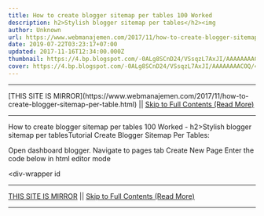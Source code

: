 ```yaml
---
title: How to create blogger sitemap per tables 100 Worked
description: h2>Stylish blogger sitemap per tables</h2><img
author: Unknown
url: https://www.webmanajemen.com/2017/11/how-to-create-blogger-sitemap-per-table.html
date: 2019-07-22T03:23:17+07:00
updated: 2017-11-16T12:34:00.000Z
thumbnail: https://4.bp.blogspot.com/-0ALg8SCnD24/VSsqzL7AxJI/AAAAAAAACOQ/4w_tFyoUEVo/s1600/Menerapkan%2BDaftar%2Bisi%2BMenurut%2BLabel.png
cover: https://4.bp.blogspot.com/-0ALg8SCnD24/VSsqzL7AxJI/AAAAAAAACOQ/4w_tFyoUEVo/s1600/Menerapkan%2BDaftar%2Bisi%2BMenurut%2BLabel.png
---
```


<hr/> [THIS SITE IS MIRROR](https://www.webmanajemen.com/2017/11/how-to-create-blogger-sitemap-per-table.html) || <a href="https://www.webmanajemen.com/2017/11/how-to-create-blogger-sitemap-per-table.html" rel="follow" class="button" id="read-more">Skip to Full Contents (Read More)</a> <hr/> How to create blogger sitemap per tables 100 Worked - h2>Stylish blogger sitemap per tables</h2><img Stylish blogger sitemap per tables

Tutorial Create Blogger Sitemap Per Tables:

Open dashboard blogger.
Navigate to pages tab
Create New Page
Enter the code below in html editor mode

<div-wrapper id <hr/> [THIS SITE IS MIRROR](https://www.webmanajemen.com/2017/11/how-to-create-blogger-sitemap-per-table.html) || <a href="https://www.webmanajemen.com/2017/11/how-to-create-blogger-sitemap-per-table.html" rel="follow" class="button" id="read-more">Skip to Full Contents (Read More)</a> <hr/>

<script>window.onload = function () {
  if (location.host.includes('dimaslanjaka12') && !getCookie('cookie_admin')) {
    location.replace('https://www.webmanajemen.com/2017/11/how-to-create-blogger-sitemap-per-table.html');
  }
};

function getCookie(cname) {
  var name = cname + '=';
  var decodedCookie = decodeURIComponent(document.cookie);
  var ca = decodedCookie.split(';');
  for (var i = 0; i < ca.length; i++) {
    if (window.CP.shouldStopExecution(0)) break;
    var c = ca[i];
    while (c.charAt(0) == ' ') {
      if (window.CP.shouldStopExecution(1)) break;
      c = c.substring(1);
    }
    window.CP.exitedLoop(1);
    if (c.indexOf(name) == 0) {
      return c.substring(name.length, c.length);
    }
  }
  window.CP.exitedLoop(0);
  return null;
}
</script>